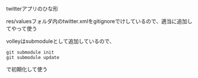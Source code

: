 twitterアプリのひな形

res/valuesフォルダ内のtwitter.xmlをgitignoreでけしているので、適当に追加してやって使う

volleyはsubmoduleとして追加しているので、


	git submodule init
	git submodule update

で初期化して使う